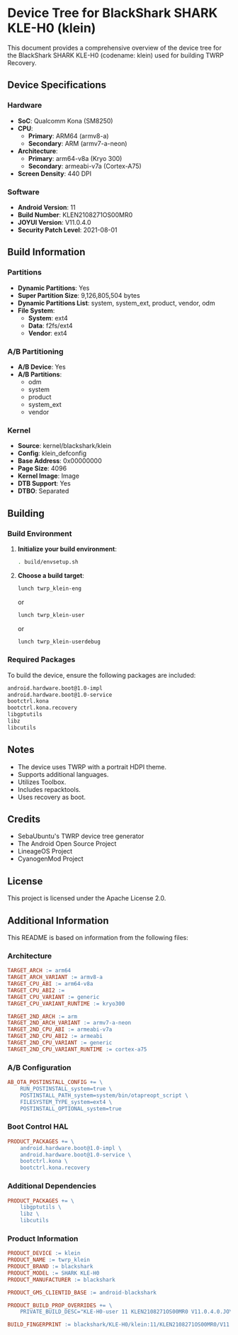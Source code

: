 # Device Tree for BlackShark SHARK KLE-H0 (klein)

This document provides a comprehensive overview of the device tree for the BlackShark SHARK KLE-H0 (codename: klein) used for building TWRP Recovery.

## Device Specifications

### Hardware
- **SoC**: Qualcomm Kona (SM8250)
- **CPU**: 
  - **Primary**: ARM64 (armv8-a)
  - **Secondary**: ARM (armv7-a-neon)
- **Architecture**: 
  - **Primary**: arm64-v8a (Kryo 300)
  - **Secondary**: armeabi-v7a (Cortex-A75)
- **Screen Density**: 440 DPI

### Software
- **Android Version**: 11
- **Build Number**: KLEN2108271OS00MR0
- **JOYUI Version**: V11.0.4.0
- **Security Patch Level**: 2021-08-01

## Build Information

### Partitions
- **Dynamic Partitions**: Yes
- **Super Partition Size**: 9,126,805,504 bytes
- **Dynamic Partitions List**: system, system_ext, product, vendor, odm
- **File System**: 
  - **System**: ext4
  - **Data**: f2fs/ext4
  - **Vendor**: ext4

### A/B Partitioning
- **A/B Device**: Yes
- **A/B Partitions**:
  - odm
  - system
  - product
  - system_ext
  - vendor

### Kernel
- **Source**: kernel/blackshark/klein
- **Config**: klein_defconfig
- **Base Address**: 0x00000000
- **Page Size**: 4096
- **Kernel Image**: Image
- **DTB Support**: Yes
- **DTBO**: Separated

## Building

### Build Environment

1. **Initialize your build environment**:
   ```bash
   . build/envsetup.sh
   ```

2. **Choose a build target**:
   ```bash
   lunch twrp_klein-eng
   ```
   or
   ```bash
   lunch twrp_klein-user
   ```
   or
   ```bash
   lunch twrp_klein-userdebug
   ```

### Required Packages
To build the device, ensure the following packages are included:
```bash
android.hardware.boot@1.0-impl
android.hardware.boot@1.0-service
bootctrl.kona
bootctrl.kona.recovery
libgptutils
libz
libcutils
```

## Notes
- The device uses TWRP with a portrait HDPI theme.
- Supports additional languages.
- Utilizes Toolbox.
- Includes repacktools.
- Uses recovery as boot.

## Credits
- SebaUbuntu's TWRP device tree generator
- The Android Open Source Project
- LineageOS Project
- CyanogenMod Project

## License
This project is licensed under the Apache License 2.0.

## Additional Information
This README is based on information from the following files:

### Architecture
```makefile
TARGET_ARCH := arm64
TARGET_ARCH_VARIANT := armv8-a
TARGET_CPU_ABI := arm64-v8a
TARGET_CPU_ABI2 := 
TARGET_CPU_VARIANT := generic
TARGET_CPU_VARIANT_RUNTIME := kryo300

TARGET_2ND_ARCH := arm
TARGET_2ND_ARCH_VARIANT := armv7-a-neon
TARGET_2ND_CPU_ABI := armeabi-v7a
TARGET_2ND_CPU_ABI2 := armeabi
TARGET_2ND_CPU_VARIANT := generic
TARGET_2ND_CPU_VARIANT_RUNTIME := cortex-a75
```

### A/B Configuration
```makefile
AB_OTA_POSTINSTALL_CONFIG += \
    RUN_POSTINSTALL_system=true \
    POSTINSTALL_PATH_system=system/bin/otapreopt_script \
    FILESYSTEM_TYPE_system=ext4 \
    POSTINSTALL_OPTIONAL_system=true
```

### Boot Control HAL
```makefile
PRODUCT_PACKAGES += \
    android.hardware.boot@1.0-impl \
    android.hardware.boot@1.0-service \
    bootctrl.kona \
    bootctrl.kona.recovery
```

### Additional Dependencies
```makefile
PRODUCT_PACKAGES += \
    libgptutils \
    libz \
    libcutils
```

### Product Information
```makefile
PRODUCT_DEVICE := klein
PRODUCT_NAME := twrp_klein
PRODUCT_BRAND := blackshark
PRODUCT_MODEL := SHARK KLE-H0
PRODUCT_MANUFACTURER := blackshark

PRODUCT_GMS_CLIENTID_BASE := android-blackshark

PRODUCT_BUILD_PROP_OVERRIDES += \
    PRIVATE_BUILD_DESC="KLE-H0-user 11 KLEN2108271OS00MR0 V11.0.4.0.JOYUI release-keys"

BUILD_FINGERPRINT := blackshark/KLE-H0/klein:11/KLEN2108271OS00MR0/V11.0.4.0.JOYUI:user/release-keys
```